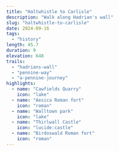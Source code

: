 ```yaml
---
title: "Haltwhistle to Carlisle"
description: "Walk along Hadrian's wall"
slug: "haltwhistle-to-carlisle"
date: 2024-09-16
tags:
  - "history"
length: 45.7
duration: 9
elevation: 648
trails:
  - "hadrians-wall"
  - "pennine-way"
  - "a-pennine-journey"
highlights:
  - name: "Cawfields Quarry"
    icon: "lake"
  - name: "Aesica Roman fort"
    icon: "roman"
  - name: "Walltown park"
    icon: "lake"
  - name: "Thirlwall Castle"
    icon: "lucide:castle"
  - name: "Birdoswald Roman fort"
    icon: "roman"
---
```

